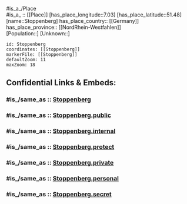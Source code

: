 ﻿---
confidential: public
isDeleted: false
location:
- 51.48
- 7.03
mapmarker: city
mapzoom:
- 7
- 12
SpocWebEntityId: 34593
tags:
- geo/City
type: City
---

#is_a_/Place  
#is_a_ :: [[Place]] 
[has_place_longitude::7.03] 
[has_place_latitude::51.48] 
[name::Stoppenberg] 
has_place_country:: [[Germany]]  
has_place_province:: [[NordRhein-Westfahlen]]  
[Population::] 
[Unknown::] 


```leaflet
id: Stoppenberg
coordinates: [[Stoppenberg]] 
markerFile: [[Stoppenberg]] 
defaultZoom: 11 
maxZoom: 18
```


## Confidential Links & Embeds: 

### #is_/same_as :: [Stoppenberg](/_Standards/Earth/Continent/Europe/Europe~Central/Germany/Germany~West/Nordrhein-Westfalen/counties~NW/Essen,Ruhr/Stoppenberg.md) 

### #is_/same_as :: [Stoppenberg.public](/_public/Earth/Continent/Europe/Europe~Central/Germany/Germany~West/Nordrhein-Westfalen/counties~NW/Essen,Ruhr/Stoppenberg.public.md) 

### #is_/same_as :: [Stoppenberg.internal](/_internal/Earth/Continent/Europe/Europe~Central/Germany/Germany~West/Nordrhein-Westfalen/counties~NW/Essen,Ruhr/Stoppenberg.internal.md) 

### #is_/same_as :: [Stoppenberg.protect](/_protect/Earth/Continent/Europe/Europe~Central/Germany/Germany~West/Nordrhein-Westfalen/counties~NW/Essen,Ruhr/Stoppenberg.protect.md) 

### #is_/same_as :: [Stoppenberg.private](/_private/Earth/Continent/Europe/Europe~Central/Germany/Germany~West/Nordrhein-Westfalen/counties~NW/Essen,Ruhr/Stoppenberg.private.md) 

### #is_/same_as :: [Stoppenberg.personal](/_personal/Earth/Continent/Europe/Europe~Central/Germany/Germany~West/Nordrhein-Westfalen/counties~NW/Essen,Ruhr/Stoppenberg.personal.md) 

### #is_/same_as :: [Stoppenberg.secret](/_secret/Earth/Continent/Europe/Europe~Central/Germany/Germany~West/Nordrhein-Westfalen/counties~NW/Essen,Ruhr/Stoppenberg.secret.md)

